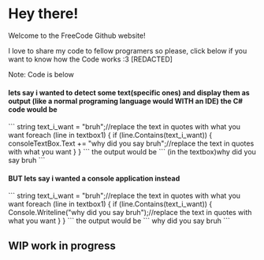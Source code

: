 <h1>Hey there!</h1>

Welcome to the FreeCode Github website!

I love to share my code to fellow programers so please, click below if you want to know how the Code works :3
<a>[REDACTED]</a>
<!--href = "/code_for_freecode.html"-->
Note: Code is below

<h4>lets say i wanted to detect some text(specific ones) and display them as output (like a normal programing language would WITH an IDE) the C# code would be</h4>
```
string text_i_want = "bruh";//replace the text in quotes with what you want
foreach (line in textbox1)
{
  if (line.Contains(text_i_want))
  {
    consoleTextBox.Text += "why did you say bruh";//replace the text in quotes with what you want
  }
}
```
the output would be
```
(in the textbox)why did you say bruh
```
<h4>BUT lets say i wanted a console application instead</h4>
```
string text_i_want = "bruh";//replace the text in quotes with what you want
foreach (line in textbox1)
{
  if (line.Contains(text_i_want))
  {
    Console.Writeline("why did you say bruh");//replace the text in quotes with what you want
  }
}
```
the output would be
```
why did you say bruh
```
<h2>WIP work in progress</h2>
